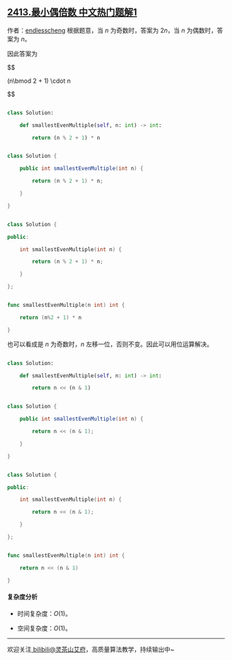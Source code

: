 ## [2413.最小偶倍数 中文热门题解1](https://leetcode.cn/problems/smallest-even-multiple/solutions/100000/yi-xing-gong-shi-by-endlesscheng-ixss)

作者：[endlesscheng](https://leetcode.cn/u/endlesscheng)
根据题意，当 $n$ 为奇数时，答案为 $2n$，当 $n$ 为偶数时，答案为 $n$。

因此答案为

$$
(n\bmod 2 + 1) \cdot n
$$

```py [sol1-Python3]
class Solution:
    def smallestEvenMultiple(self, n: int) -> int:
        return (n % 2 + 1) * n
```

```java [sol1-Java]
class Solution {
    public int smallestEvenMultiple(int n) {
        return (n % 2 + 1) * n;
    }
}
```

```cpp [sol1-C++]
class Solution {
public:
    int smallestEvenMultiple(int n) {
        return (n % 2 + 1) * n;
    }
};
```

```go [sol1-Go]
func smallestEvenMultiple(n int) int {
	return (n%2 + 1) * n
}
```

也可以看成是 $n$ 为奇数时，$n$ 左移一位，否则不变。因此可以用位运算解决。

```py [sol2-Python3]
class Solution:
    def smallestEvenMultiple(self, n: int) -> int:
        return n << (n & 1)
```

```java [sol2-Java]
class Solution {
    public int smallestEvenMultiple(int n) {
        return n << (n & 1);
    }
}
```

```cpp [sol2-C++]
class Solution {
public:
    int smallestEvenMultiple(int n) {
        return n << (n & 1);
    }
};
```

```go [sol2-Go]
func smallestEvenMultiple(n int) int {
	return n << (n & 1)
}
```

#### 复杂度分析

- 时间复杂度：$O(1)$。
- 空间复杂度：$O(1)$。

---

欢迎关注[ biIibiIi@灵茶山艾府](https://space.bilibili.com/206214)，高质量算法教学，持续输出中~
